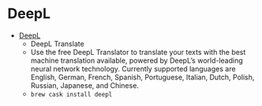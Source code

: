 # DeepL
- [DeepL](https://www.deepl.com/)
  -  DeepL Translate 
  - Use the free DeepL Translator to translate your texts with the best machine translation available, powered by DeepL’s world-leading neural network technology. Currently supported languages are English, German, French, Spanish, Portuguese, Italian, Dutch, Polish, Russian, Japanese, and Chinese.
  - `brew cask install deepl`
